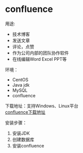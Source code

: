 # confluence
用途:
- 技术博客
- 发送文章
- 评论，点赞
- 作为公司内部的团队协作软件
- 在线编辑Word Excel PPT等

环境：
- CentOS
- Java jdk
- MySQL
- confluence

下载地址：支持Windows、Linux平台<br>
[confluence下载地址](https://www.atlassian.com/software/confluence/download-archives)


安装步骤：
1.  安装JDK
2.  创建数据库
3.  安装confluence  
